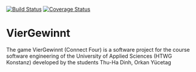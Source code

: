 [![Build Status](https://app.travis-ci.com/dinhth/VierGewinnt.svg?token=1j9bppnPEoCUmk7CLmHs&branch=06-Continuous_Development&kill_cache=1)](https://app.travis-ci.com/dinhth/VierGewinnt)
[![Coverage Status](https://coveralls.io/repos/github/dinhth/VierGewinnt/badge.svg?branch=06-Continuous_Development&kill_cache=1)](https://coveralls.io/github/dinhth/VierGewinnt?branch=06-Continuous_Development&kill_cache=1)
# VierGewinnt
The game VierGewinnt (Connect Four) is a software project for the course software engineering of the University of Applied Sciences (HTWG Konstanz) developed by the students Thu-Ha Dinh, Orkan Yücetag
